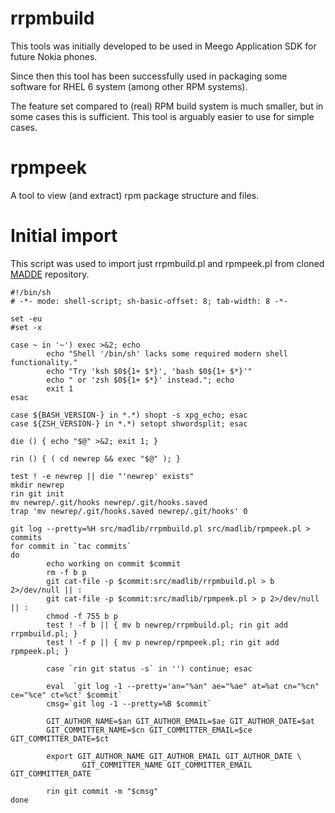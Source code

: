 <!-- GFM file splitting inhibitor -->

rrpmbuild
=========

This tools was initially developed to be used in Meego
Application SDK for future Nokia phones.

Since then this tool has been successfully used in packaging some
software for RHEL 6 system (among other RPM systems).

The feature set compared to (real) RPM build system is much smaller,
but in some cases this is sufficient. This tool is arguably easier
to use for simple cases.

rpmpeek
=======

A tool to view (and extract) rpm package structure and files.


Initial import
==============

This script was used to import just rrpmbuild.pl and rpmpeek.pl from cloned
[MADDE](https://gitorious.org/meego-developer-tools/madde) repository.

```
#!/bin/sh
# -*- mode: shell-script; sh-basic-offset: 8; tab-width: 8 -*-

set -eu
#set -x

case ~ in '~') exec >&2; echo
        echo "Shell '/bin/sh' lacks some required modern shell functionality."
        echo "Try 'ksh $0${1+ $*}', 'bash $0${1+ $*}'"
        echo " or 'zsh $0${1+ $*}' instead."; echo
        exit 1
esac

case ${BASH_VERSION-} in *.*) shopt -s xpg_echo; esac
case ${ZSH_VERSION-} in *.*) setopt shwordsplit; esac

die () { echo "$@" >&2; exit 1; }

rin () { ( cd newrep && exec "$@" ); }

test ! -e newrep || die "'newrep' exists"
mkdir newrep
rin git init
mv newrep/.git/hooks newrep/.git/hooks.saved
trap 'mv newrep/.git/hooks.saved newrep/.git/hooks' 0

git log --pretty=%H src/madlib/rrpmbuild.pl src/madlib/rpmpeek.pl > commits
for commit in `tac commits`
do
        echo working on commit $commit
        rm -f b p
        git cat-file -p $commit:src/madlib/rrpmbuild.pl > b 2>/dev/null || :
        git cat-file -p $commit:src/madlib/rpmpeek.pl > p 2>/dev/null || :
        chmod -f 755 b p
        test ! -f b || { mv b newrep/rrpmbuild.pl; rin git add rrpmbuild.pl; }
        test ! -f p || { mv p newrep/rpmpeek.pl; rin git add rpmpeek.pl; }

        case `rin git status -s` in '') continue; esac

        eval  `git log -1 --pretty='an="%an" ae="%ae" at=%at cn="%cn" ce="%ce" ct=%ct' $commit`
        cmsg=`git log -1 --pretty=%B $commit`

        GIT_AUTHOR_NAME=$an GIT_AUTHOR_EMAIL=$ae GIT_AUTHOR_DATE=$at
        GIT_COMMITTER_NAME=$cn GIT_COMMITTER_EMAIL=$ce GIT_COMMITTER_DATE=$ct

        export GIT_AUTHOR_NAME GIT_AUTHOR_EMAIL GIT_AUTHOR_DATE \
                GIT_COMMITTER_NAME GIT_COMMITTER_EMAIL GIT_COMMITTER_DATE

        rin git commit -m "$cmsg"
done
```
